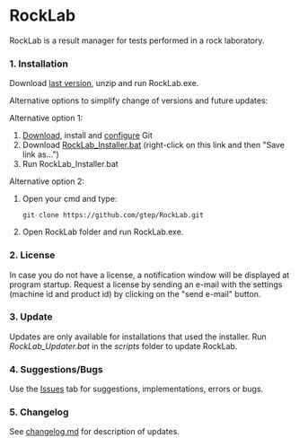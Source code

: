 # RockLab

RockLab is a result manager for tests performed in a rock laboratory.


### 1. Installation

Download [last version][3], unzip and run RockLab.exe.

Alternative options to simplify change of versions and future updates:

Alternative option 1:

1. [Download][4], install and [configure][5] Git
2. Download [RockLab_Installer.bat][1] (right-click on this link and then "Save link as...")
3. Run RockLab_Installer.bat

Alternative option 2:

1. Open your cmd and type:

	```shell
	git clone https://github.com/gtep/RockLab.git
	```

2. Open RockLab folder and run RockLab.exe.


### 2. License

In case you do not have a license, a notification window will be displayed at
program startup. Request a license by sending an e-mail with the settings
(machine id and product id) by clicking on the "send e-mail" button.


### 3. Update

Updates are only available for installations that used the installer.
Run *RockLab_Updater.bat* in the *scripts* folder to update RockLab.


### 4. Suggestions/Bugs

Use the [Issues][2] tab for suggestions, implementations, errors or bugs.


### 5. Changelog

See [changelog.md](changelog.md) for description of updates.


[1]: https://github.com/gtep/RockLab/raw/master/scripts/RockLab_Installer.bat
[2]: https://github.com/gtep/RockLab/issues
[3]: https://github.com/gtep/RockLab/releases
[4]: https://git-scm.com/downloads
[5]: https://git-scm.com/book/en/v2/Getting-Started-First-Time-Git-Setup
